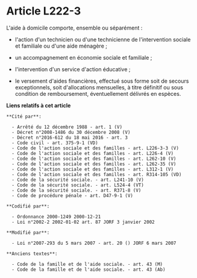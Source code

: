 # Article L222-3

L'aide à domicile comporte, ensemble ou séparément :

- l'action d'un technicien ou d'une technicienne de l'intervention sociale et familiale ou d'une aide ménagère ;

- un accompagnement en économie sociale et familiale ;

- l'intervention d'un service d'action éducative ;

- le versement d'aides financières, effectué sous forme soit de secours exceptionnels, soit d'allocations mensuelles, à titre
définitif ou sous condition de remboursement, éventuellement délivrés en espèces.

**Liens relatifs à cet article**

	**Cité par**:

	  - Arrêté du 12 décembre 1988 - art. 1 (V)
	  - Décret n°2008-1486 du 30 décembre 2008 (V)
	  - Décret n°2016-612 du 18 mai 2016 - art. 3
	  - Code civil - art. 375-9-1 (VD)
	  - Code de l'action sociale et des familles - art. L226-3-3 (V)
	  - Code de l'action sociale et des familles - art. L226-4 (V)
	  - Code de l'action sociale et des familles - art. L262-10 (V)
	  - Code de l'action sociale et des familles - art. L262-35 (V)
	  - Code de l'action sociale et des familles - art. L312-1 (V)
	  - Code de l'action sociale et des familles - art. R314-105 (VD)
	  - Code de la sécurité sociale. - art. L241-10 (V)
	  - Code de la sécurité sociale. - art. L524-4 (VT)
	  - Code de la sécurité sociale. - art. R371-8 (V)
	  - Code de procédure pénale - art. D47-9-1 (V)

	**Codifié par**:

	  - Ordonnance 2000-1249 2000-12-21
	  - Loi n°2002-2 2002-01-02 art. 87 JORF 3 janvier 2002

	**Modifié par**:

	  - Loi n°2007-293 du 5 mars 2007 - art. 20 () JORF 6 mars 2007

	**Anciens textes**:

	  - Code de la famille et de l'aide sociale. - art. 43 (M)
	  - Code de la famille et de l'aide sociale. - art. 43 (Ab)
